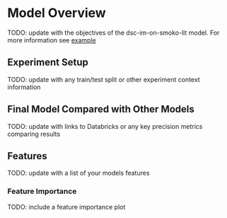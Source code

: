 # Model Overview
TODO: update with the objectives of the dsc-im-on-smoko-lit model. For more information see [example](https://github.com/lmigtech/Data-Science-Model-Pipeline-Template-Generator/tree/main/docs/example_project/model/model_overview.md)

## Experiment Setup
TODO: update with any train/test split or other experiment context information

## Final Model Compared with Other Models
TODO: update with links to Databricks or any key precision metrics comparing results

## Features
TODO: update with a list of your models features

### Feature Importance
TODO: include a feature importance plot
